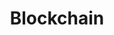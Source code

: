 ---
title: Blockchain
description: Discover essential blockchain development resources for building in the Polkadot ecosystem, highlighting tools to streamline your development process.
hide: 
    - feedback
template: subsection-index-page.html
---